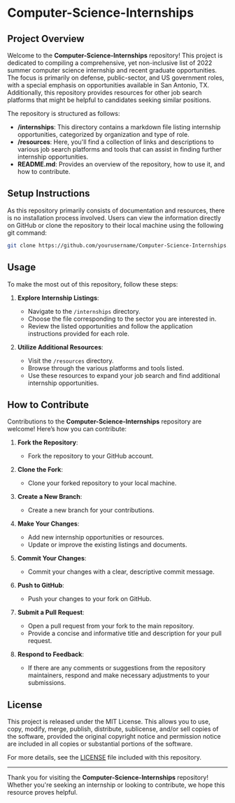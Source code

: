 # Computer-Science-Internships

## Project Overview

Welcome to the **Computer-Science-Internships** repository! This project is dedicated to compiling a comprehensive, yet non-inclusive list of 2022 summer computer science internship and recent graduate opportunities. The focus is primarily on defense, public-sector, and US government roles, with a special emphasis on opportunities available in San Antonio, TX. Additionally, this repository provides resources for other job search platforms that might be helpful to candidates seeking similar positions.

The repository is structured as follows:
- **/internships**: This directory contains a markdown file listing internship opportunities, categorized by organization and type of role.
- **/resources**: Here, you'll find a collection of links and descriptions to various job search platforms and tools that can assist in finding further internship opportunities.
- **README.md**: Provides an overview of the repository, how to use it, and how to contribute.

## Setup Instructions

As this repository primarily consists of documentation and resources, there is no installation process involved. Users can view the information directly on GitHub or clone the repository to their local machine using the following git command:

```bash
git clone https://github.com/yourusername/Computer-Science-Internships.git
```

## Usage

To make the most out of this repository, follow these steps:

1. **Explore Internship Listings**:
   - Navigate to the `/internships` directory.
   - Choose the file corresponding to the sector you are interested in.
   - Review the listed opportunities and follow the application instructions provided for each role.

2. **Utilize Additional Resources**:
   - Visit the `/resources` directory.
   - Browse through the various platforms and tools listed.
   - Use these resources to expand your job search and find additional internship opportunities.

## How to Contribute

Contributions to the **Computer-Science-Internships** repository are welcome! Here’s how you can contribute:

1. **Fork the Repository**:
   - Fork the repository to your GitHub account.

2. **Clone the Fork**:
   - Clone your forked repository to your local machine.

3. **Create a New Branch**:
   - Create a new branch for your contributions.

4. **Make Your Changes**:
   - Add new internship opportunities or resources.
   - Update or improve the existing listings and documents.

5. **Commit Your Changes**:
   - Commit your changes with a clear, descriptive commit message.

6. **Push to GitHub**:
   - Push your changes to your fork on GitHub.

7. **Submit a Pull Request**:
   - Open a pull request from your fork to the main repository.
   - Provide a concise and informative title and description for your pull request.

8. **Respond to Feedback**:
   - If there are any comments or suggestions from the repository maintainers, respond and make necessary adjustments to your submissions.

## License

This project is released under the MIT License. This allows you to use, copy, modify, merge, publish, distribute, sublicense, and/or sell copies of the software, provided the original copyright notice and permission notice are included in all copies or substantial portions of the software.

For more details, see the [LICENSE](LICENSE.md) file included with this repository.

---

Thank you for visiting the **Computer-Science-Internships** repository! Whether you're seeking an internship or looking to contribute, we hope this resource proves helpful.